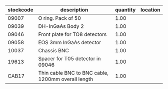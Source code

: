 |stockcode|description|quantity|location|
|---------|-----------|--------|--------|
|09007|O ring.  Pack of 50|1.00||
|09039|DH-InGaAs Body 2|1.00||
|09046|Front plate for TO8 detectors|1.00||
|09058|EOS 3mm InGaAs detector|1.00||
|10037|Chassis BNC|1.00||
|19613|Spacer for T05 detector in 09046|1.00||
|CAB17|Thin cable BNC to BNC cable, 1200mm overall length|1.00||
